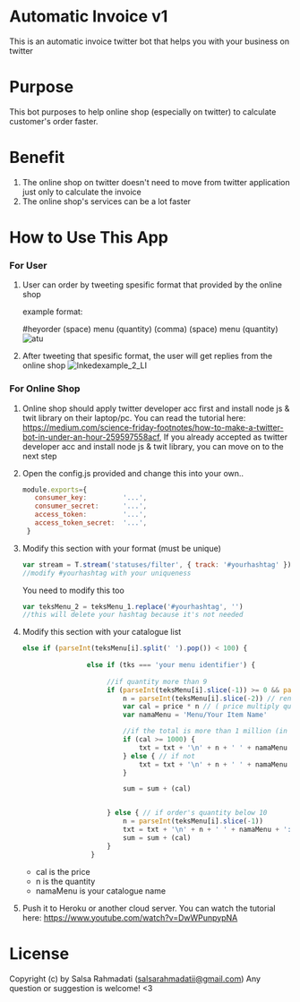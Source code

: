 # Automatic Invoice v1
This is an automatic invoice twitter bot that helps you with your business on twitter

# Purpose
This bot purposes to help online shop (especially on twitter) to calculate customer's order faster.

# Benefit
1. The online shop on twitter doesn't need to move from twitter application just only to calculate the invoice
2. The online shop's services can be a lot faster

# How to Use This App

### For User

1. User can order by tweeting spesific format that provided by the online shop

   example format:

   #heyorder (space) menu (quantity) (comma) (space) menu (quantity) 
![atu](https://user-images.githubusercontent.com/43996652/87069268-19383c00-c241-11ea-957d-90bc4303fc5f.jpg)


2. After tweeting that spesific format, the user will get replies from the online shop
![Inkedexample_2_LI](https://user-images.githubusercontent.com/43996652/87069481-73d19800-c241-11ea-9028-16a84b774495.jpg)

### For Online Shop


1. Online shop should apply twitter developer acc first and install node js & twit library on their laptop/pc. 
   You can read the tutorial here: https://medium.com/science-friday-footnotes/how-to-make-a-twitter-bot-in-under-an-hour-259597558acf,
   If you already accepted as twitter developer acc and install node js & twit library, you can move on to the next step

2. Open the config.js provided and change this into your own..
   ```javascript
   module.exports={
      consumer_key:         '...',
      consumer_secret:      '...',
      access_token:         '...',
      access_token_secret:  '...',
    }
   ```   
3. Modify this section with your format (must be unique)

   ```javascript
   var stream = T.stream('statuses/filter', { track: '#yourhashtag' }); 
   //modify #yourhashtag with your uniqueness
   
   ```
   You need to modify this too 
   
   ```javascript
   var teksMenu_2 = teksMenu_1.replace('#yourhashtag', '') 
   //this will delete your hashtag because it's not needed
   
   ```
   
4. Modify this section with your catalogue list

   
   ```javascript
   else if (parseInt(teksMenu[i].split(' ').pop()) < 100) {
                    
                   else if (tks === 'your menu identifier') {
                       
                        //if quantity more than 9
                        if (parseInt(teksMenu[i].slice(-1)) >= 0 && parseInt(teksMenu[i].slice(-2)) > 0) {
                            n = parseInt(teksMenu[i].slice(-2)) // render the quantity (string to integer)
                            var cal = price * n // ( price multiply quantity)
                            var namaMenu = 'Menu/Your Item Name'

                            //if the total is more than 1 million (in rupiah, if dollar change it on your own)
                            if (cal >= 1000) {
                                txt = txt + '\n' + n + ' ' + namaMenu + ': Rp' + + String(cal).charAt(0) + '.' + String(cal).slice(1) + '.000'
                            } else { // if not
                                txt = txt + '\n' + n + ' ' + namaMenu + ': Rp' + cal + '.000'
                            }

                            sum = sum + (cal)


                        } else { // if order's quantity below 10
                            n = parseInt(teksMenu[i].slice(-1))
                            txt = txt + '\n' + n + ' ' + namaMenu + ': Rp' + cal + '.000'
                            sum = sum + (cal)
                        }
                    }
   
   ```
   - cal is the price 
   - n is the quantity
   - namaMenu is your catalogue name

   
5. Push it to Heroku or another cloud server.
   You can watch the tutorial here: https://www.youtube.com/watch?v=DwWPunpypNA
   
# License

Copyright (c) by Salsa Rahmadati (salsarahmadatii@gmail.com)
Any question or suggestion is welcome! <3
